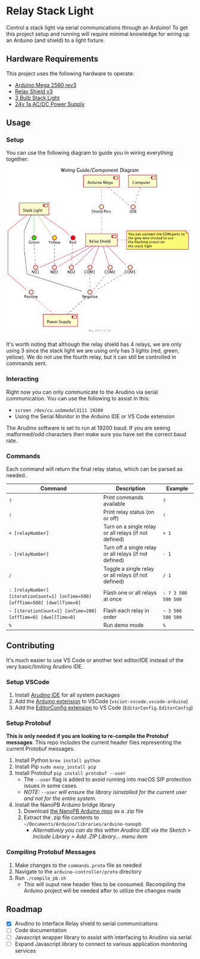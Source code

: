 # Relay Stack Light

Control a stack light via serial communications through an Arduino! To get this project setup and running will require minimal knowledge for wiring up an Arduino (and shield) to a light fixture.

## Hardware Requirements

This project uses the following hardware to operate:

- [Arduino Mega 2560 rev3](https://store.arduino.cc/usa/arduino-mega-2560-rev3)
- [Relay Shield v3](https://www.seeedstudio.com/Relay-Shield-v3.0-p-2440.html)
- [3 Bulb Stack Light](https://www.amazon.com/dp/B00AFXJKNA)
- [24v 1a AC/DC Power Supply](https://www.amazon.com/gp/product/B00NUI2WGY)

## Usage

### Setup

You can use the following diagram to guide you in wiring everything together:

![wiring guide](docs/wiring.png)

It's worth noting that although the relay shield has 4 relays, we are only using 3 since the stack light we are using only has 3 lights (red, green, yellow). We do not use the fourth relay, but it can still be controlled in commands sent.

### Interacting

Right now you can only communicate to the Arudino via serial communication. You can use the following to assist in this:

- `screen /dev/cu.usbmodel3111 19200`
- Using the Serial Monitor in the Arduino IDE or VS Code extension

The Arudino software is set to run at 19200 baud. If you are seeing malformed/odd characters then make sure you have set the correct baud rate.

### Commands

Each command will return the final relay status, which can be parsed as needed.

|Command|Description|Example|
|---|---|---|
|`?`|Print commands available|`?`
|`!`|Print relay status (on or off)|`!`|
|`+ [relayNumber]`|Turn on a single relay or all relays (if not defined)|`+ 1`|
|`- [relayNumber]`|Turn off a single relay or all relays (if not defined)|`- 1`|
|`/`|Toggle a single relay or all relays (if not defined)|`/ 1`|
|`: [relayNumber] [iterationCount=1] [onTime=500] [offTime=500] [dwellTime=0]`|Flash one or all relays at once|`: ? 3 500 500 500`|
|`~ [iterationCount=1] [onTime=200] [offTime=0] [dwellTime=0]`|Flash each relay in order|`~ 3 500 500 500`|
|`%`|Run demo mode|`%`|

## Contributing

It's much easier to use VS Code or another text editor/IDE instead of the very basic/limiting Arudino IDE.

### Setup VSCode

1. Install [Arudino IDE]([https://www.arduino.cc/en/main/software#download]) for all system packages
1. Add the [Arduino extension](https://marketplace.visualstudio.com/items?itemName=vsciot-vscode.vscode-arduino) to VSCode (`vsciot-vscode.vscode-arduino`)
1. Add the [EditorConfig extension](https://marketplace.visualstudio.com/items?itemName=EditorConfig.EditorConfig) to VS Code (`EditorConfig.EditorConfig`)

### Setup Protobuf

**This is only needed if you are looking to re-compile the Protobuf messages**. This repo includes the current header files representing the current Protobuf messages.

1. Install Python `brew install python`
1. Install Pip `sudo easy_install pip`
1. Install Protobuf `pip install protobuf --user`
    - The `--user` flag is added to avoid running into macOS SIP protection issues in some cases.
    - _NOTE: `--user` will ensure the library isinstalled for the current user and not for the entire system._
1. Install the NanoPB Arduino bridge library
    1. Download [the NanoPB Arduino repo](https://github.com/amorellgarcia/arduino-nanopb) as a .zip file
    1. Extract the .zip file contents to `~/Documents/Arduino/libraries/arduino-nanopb`
        - _Alternatively you can do this within Arudino IDE via the Sketch > Include Library > Add .ZIP Library... menu item_

### Compiling Protobuf Messages

1. Make changes to the `commands.proto` file as needed
1. Navigate to the `arduino-controller/proto` directory
1. Run `./compile_pb.sh`
    - This will ouput new header files to be consumed. Recompiling the Arduino project will be needed after to utilize the changes made

## Roadmap

- [x] Arudino to interface Relay shield to serial communications
- [ ] Code documentation
- [ ] Javascript wrapper library to assist with interfacing to Arudino via serial
- [ ] Expand Javascript library to connect to various application monitoring services
